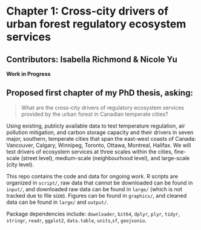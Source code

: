 # Chapter 1: Cross-city drivers of urban forest regulatory ecosystem services  
## Contributors: Isabella Richmond & Nicole Yu  
**Work in Progress**

## Proposed first chapter of my PhD thesis, asking:  

> What are the cross-city drivers of regulatory ecosystem services provided by the urban forest in Canadian temperate cities?  

Using existing, publicly available data to test temperature regulation, air pollution mitigation, and carbon storage capacity and their drivers in seven major, southern, temperate cities that span the east-west coasts of Canada: Vancouver, Calgary, Winnipeg, Toronto, Ottawa, Montreal, Halifax. We will test drivers of ecosystem services at three scales within the cities, fine-scale (street level), medium-scale (neighbourhood level), and large-scale (city level).  

This repo contains the code and data for ongoing work. R scripts are organized in `script/`, raw data that cannot be downloaded can be found in `input/`, and downloaded raw data can be found in `large/` (which is not tracked due to file size). Figures can be found in `graphics/`, and cleaned data can be found in `large/` and `output/`.

Package dependencies include: `downloader`, `bit64`, `dplyr`, `plyr`, `tidyr`, `stringr`,  `readr`, `ggplot2`, `data.table`, `units`,`sf`, `geojsonio`.